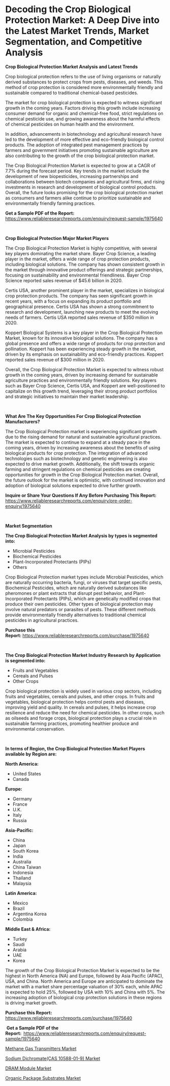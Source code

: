 <p><h1>Decoding the Crop Biological Protection Market: A Deep Dive into the Latest Market Trends, Market Segmentation, and Competitive Analysis</h1></p><p><strong>Crop Biological Protection Market Analysis and Latest Trends</strong></p>
<p><p>Crop biological protection refers to the use of living organisms or naturally derived substances to protect crops from pests, diseases, and weeds. This method of crop protection is considered more environmentally friendly and sustainable compared to traditional chemical-based pesticides.</p><p>The market for crop biological protection is expected to witness significant growth in the coming years. Factors driving this growth include increasing consumer demand for organic and chemical-free food, strict regulations on chemical pesticide use, and growing awareness about the harmful effects of chemical pesticides on human health and the environment.</p><p>In addition, advancements in biotechnology and agricultural research have led to the development of more effective and eco-friendly biological control products. The adoption of integrated pest management practices by farmers and government initiatives promoting sustainable agriculture are also contributing to the growth of the crop biological protection market.</p><p>The Crop Biological Protection Market is expected to grow at a CAGR of 7.7% during the forecast period. Key trends in the market include the development of new biopesticides, increasing partnerships and collaborations between biotech companies and agricultural firms, and rising investments in research and development of biological control products. Overall, the future looks promising for the crop biological protection market as consumers and farmers alike continue to prioritize sustainable and environmentally friendly farming practices.</p></p>
<p><strong>Get a Sample PDF of the Report:&nbsp;</strong> <a href="https://www.reliableresearchreports.com/enquiry/request-sample/1975640">https://www.reliableresearchreports.com/enquiry/request-sample/1975640</a></p>
<p>&nbsp;</p>
<p><strong>Crop Biological Protection Major Market Players</strong></p>
<p><p>The Crop Biological Protection Market is highly competitive, with several key players dominating the market share. Bayer Crop Science, a leading player in the market, offers a wide range of crop protection products, including biological solutions. The company has shown consistent growth in the market through innovative product offerings and strategic partnerships, focusing on sustainability and environmental friendliness. Bayer Crop Science reported sales revenue of $45.6 billion in 2020.</p><p>Certis USA, another prominent player in the market, specializes in biological crop protection products. The company has seen significant growth in recent years, with a focus on expanding its product portfolio and geographical presence. Certis USA has shown a strong commitment to research and development, launching new products to meet the evolving needs of farmers. Certis USA reported sales revenue of $350 million in 2020.</p><p>Koppert Biological Systems is a key player in the Crop Biological Protection Market, known for its innovative biological solutions. The company has a global presence and offers a wide range of products for crop protection and pollination. Koppert has been experiencing steady growth in the market, driven by its emphasis on sustainability and eco-friendly practices. Koppert reported sales revenue of $300 million in 2020.</p><p>Overall, the Crop Biological Protection Market is expected to witness robust growth in the coming years, driven by increasing demand for sustainable agriculture practices and environmentally friendly solutions. Key players such as Bayer Crop Science, Certis USA, and Koppert are well-positioned to capitalize on this growth trend, leveraging their strong product portfolios and strategic initiatives to maintain their market leadership.</p></p>
<p>&nbsp;</p>
<p><strong>What Are The Key Opportunities For Crop Biological Protection Manufacturers?</strong></p>
<p><p>The Crop Biological Protection market is experiencing significant growth due to the rising demand for natural and sustainable agricultural practices. The market is expected to continue to expand at a steady pace in the coming years, driven by increasing awareness about the benefits of using biological products for crop protection. The integration of advanced technologies such as biotechnology and genetic engineering is also expected to drive market growth. Additionally, the shift towards organic farming and stringent regulations on chemical pesticides are creating opportunities for growth in the Crop Biological Protection market. Overall, the future outlook for the market is optimistic, with continued innovation and adoption of biological solutions expected to drive further growth.</p></p>
<p><strong>Inquire or Share Your Questions If Any Before Purchasing This Report:</strong> <a href="https://www.reliableresearchreports.com/enquiry/pre-order-enquiry/1975640">https://www.reliableresearchreports.com/enquiry/pre-order-enquiry/1975640</a></p>
<p>&nbsp;</p>
<p><strong>Market Segmentation</strong></p>
<p><strong>The Crop Biological Protection Market Analysis by types is segmented into:</strong></p>
<p><ul><li>Microbial Pesticides</li><li>Biochemical Pesticides</li><li>Plant-Incorporated Protectants (PIPs)</li><li>Others</li></ul></p>
<p><p>Crop Biological Protection market types include Microbial Pesticides, which are naturally occurring bacteria, fungi, or viruses that target specific pests, Biochemical Pesticides, which are naturally derived substances like pheromones or plant extracts that disrupt pest behavior, and Plant-Incorporated Protectants (PIPs), which are genetically modified crops that produce their own pesticides. Other types of biological protection may involve natural predators or parasites of pests. These different methods provide environmentally friendly alternatives to traditional chemical pesticides in agricultural practices.</p></p>
<p><strong>Purchase this Report:&nbsp;</strong><a href="https://www.reliableresearchreports.com/purchase/1975640">https://www.reliableresearchreports.com/purchase/1975640</a></p>
<p>&nbsp;</p>
<p><strong>The Crop Biological Protection Market Industry Research by Application is segmented into:</strong></p>
<p><ul><li>Fruits and Vegetables</li><li>Cereals and Pulses</li><li>Other Crops</li></ul></p>
<p><p>Crop biological protection is widely used in various crop sectors, including fruits and vegetables, cereals and pulses, and other crops. In fruits and vegetables, biological protection helps control pests and diseases, improving yield and quality. In cereals and pulses, it helps increase crop resilience and reduce the need for chemical pesticides. In other crops, such as oilseeds and forage crops, biological protection plays a crucial role in sustainable farming practices, promoting healthier produce and environmental conservation.</p></p>
<p>&nbsp;</p>
<p><strong>In terms of Region, the Crop Biological Protection Market Players available by Region are:</strong></p>
<p>
    <p> <strong> North America: </strong>
        <ul>
            <li>United States</li>
            <li>Canada</li>
        </ul>
        </p> 
    <p> <strong> Europe: </strong>
        <ul>
            <li>Germany</li>
            <li>France</li>
            <li>U.K.</li>
            <li>Italy</li>
            <li>Russia</li>
        </ul>
        </p> 
    <p> <strong> Asia-Pacific: </strong>
        <ul>
            <li>China</li>
            <li>Japan</li>
            <li>South Korea</li>
            <li>India</li>
            <li>Australia</li>
            <li>China Taiwan</li>
            <li>Indonesia</li>
            <li>Thailand</li>
            <li>Malaysia</li>
        </ul>
        </p> 
    <p> <strong> Latin America: </strong>
        <ul>
            <li>Mexico</li>
            <li>Brazil</li>
            <li>Argentina Korea</li>
            <li>Colombia</li>
        </ul>
        </p> 
    <p> <strong> Middle East & Africa: </strong>
        <ul>
            <li>Turkey</li>
            <li>Saudi</li>
            <li>Arabia</li>
            <li>UAE</li>
            <li>Korea</li>
        </ul>
    </p>
    </p>
<p><p>The growth of the Crop Biological Protection Market is expected to be the highest in North America (NA) and Europe, followed by Asia Pacific (APAC), USA, and China. North America and Europe are anticipated to dominate the market with a market share percentage valuation of 30% each, while APAC is expected to hold 25%, followed by USA with 10% and China with 5%. The increasing adoption of biological crop protection solutions in these regions is driving market growth.</p></p>
<p><strong>Purchase this Report: </strong><a href="https://www.reliableresearchreports.com/purchase/1975640">https://www.reliableresearchreports.com/purchase/1975640</a></p>
<p>&nbsp;<strong>Get a Sample PDF of the Report:&nbsp;&nbsp;</strong><a href="https://www.reliableresearchreports.com/enquiry/request-sample/1975640">https://www.reliableresearchreports.com/enquiry/request-sample/1975640</a></p>
<p><strong></strong></p>
<p><p><a href="https://view.publitas.com/reportprime-1/methane-gas-transmitters-market-offers-provide-insightful-data-for-the-time-period-from-2024-to-2031-and-also-provide-analysis-based-on-application-type-and-region/">Methane Gas Transmitters Market</a></p><p><a href="https://gentle-editor-9db.notion.site/Sodium-Dichromate-CAS-10588-01-9-Market-A-Comprehensive-Report-of-its-Market-Share-Growth-Trends-a346f44673814d3faec25463ec4e7e40">Sodium Dichromate(CAS 10588-01-9) Market</a></p><p><a href="https://view.publitas.com/reportprime-1/insights-into-dram-module-market-size-analysing-market-share-trends-and-growth-from-2024-to-2031/">DRAM Module Market</a></p><p><a href="https://view.publitas.com/reportprime-1/organic-package-substrates-market-size-focuses-on-market-dynamics-in-depth-analysis-and-future-projections-of-its-market-forecasted-for-period-from-2024-to-2031/">Organic Package Substrates Market</a></p></p>